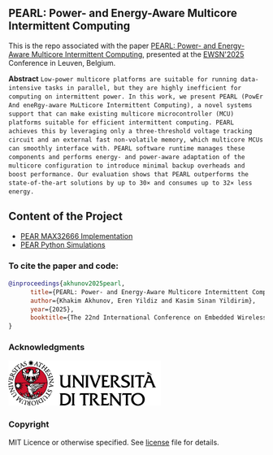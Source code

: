 ## PEARL: Power- and Energy-Aware Multicore Intermittent Computing

This is the repo associated with the paper [PEARL: Power- and Energy-Aware Multicore Intermittent Computing](ewsn25-final20.pdf), presented at the [EWSN'2025](https://www.ewsn25.cs.kuleuven.be/) Conference in Leuven, Belgium. 

**Abstract** `Low-power multicore platforms are suitable for running data-intensive tasks in parallel, but they are highly inefficient for computing on intermittent power. In this work, we present PEARL (PowEr And eneRgy-aware MuLticore Intermittent Computing), a novel systems support that can make existing multicore microcontroller (MCU) platforms suitable for efficient intermittent computing. PEARL achieves this by leveraging only a three-threshold voltage tracking circuit and an external fast non-volatile memory, which multicore MCUs can smoothly interface with. PEARL software runtime manages these components and performs energy- and power-aware adaptation of the multicore configuration to introduce minimal backup overheads and boost performance. Our evaluation shows that PEARL outperforms the state-of-the-art solutions by up to 30× and consumes up to 32× less energy.`

## Content of the Project

- [PEAR MAX32666 Implementation](MAX32666_project/)
- [PEAR Python Simulations](Python_sim/)

### To cite the paper and code:

```bibtex
@inproceedings{akhunov2025pearl,
      title={PEARL: Power- and Energy-Aware Multicore Intermittent Computing}, 
      author={Khakim Akhunov, Eren Yildiz and Kasim Sinan Yildirim},
      year={2025},
      booktitle={The 22nd International Conference on Embedded Wireless Systems and Networks (EWSN'25)}
}
```

### Acknowledgments

<a href="https://www.unitn.it/"><img src="img/unitn_logo.png" width="300px"></a> 

### Copyright

MIT Licence or otherwise specified. See [license](./LICENSE.txt) file for details.

